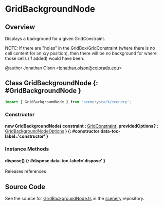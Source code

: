 # GridBackgroundNode

## Overview

Displays a background for a given GridConstraint.

NOTE: If there are "holes" in the GridBox/GridConstraint (where there is no cell content for an x/y position), then
there will be no background for where those cells (if added) would have been.

@author Jonathan Olson &lt;jonathan.olson@colorado.edu&gt;

## Class GridBackgroundNode {: #GridBackgroundNode }


```js
import { GridBackgroundNode } from 'scenerystack/scenery';
```
### Constructor

#### new GridBackgroundNode( constraint : <span style="font-weight: 400;">[GridConstraint](../scenery/GridConstraint.md)</span>, providedOptions? : <span style="font-weight: 400;">[GridBackgroundNodeOptions](../scenery/GridBackgroundNode.md#GridBackgroundNodeOptions)</span> ) {: #constructor data-toc-label='constructor' }

### Instance Methods

#### dispose() {: #dispose data-toc-label='dispose' }

Releases references



## Source Code

See the source for [GridBackgroundNode.ts](https://github.com/phetsims/scenery/blob/main/js/layout/nodes/GridBackgroundNode.ts) in the [scenery](https://github.com/phetsims/scenery) repository.
